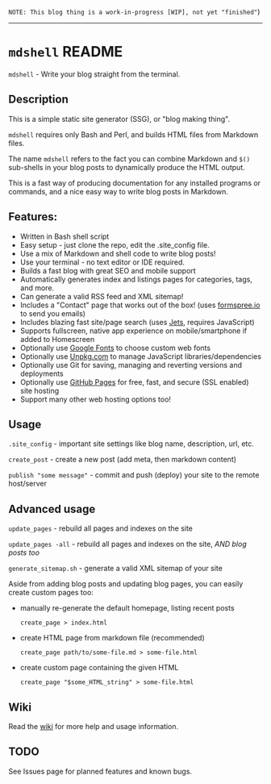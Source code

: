 `NOTE: This blog thing is a work-in-progress [WIP], not yet "finished"`)

---

# `mdshell` README

`mdshell` - Write your blog straight from the terminal.

## Description

This is a simple static site generator (SSG), or "blog making thing".

`mdshell` requires only Bash and Perl, and builds HTML files from Markdown files.

The name `mdshell` refers to the fact you can combine Markdown and `$()` sub-shells in your blog posts to dynamically produce the HTML output.

This is a fast way of producing documentation for any installed programs or commands, and a nice easy way to write blog posts in Markdown.

## Features:

- Written in Bash shell script
- Easy setup - just clone the repo, edit the .site_config file.
- Use a mix of Markdown and shell code to write blog posts!
- Use your terminal - no text editor or IDE required.
- Builds a fast blog with great SEO and mobile support
- Automatically generates index and listings pages for categories, tags, and more.
- Can generate a valid RSS feed and XML sitemap!
- Includes a "Contact" page that works out of the box! (uses [formspree.io](http://formspree.io) to send you emails)
- Includes blazing fast site/page search (uses [Jets](https://jets.js.org/), requires JavaScript)
- Supports fullscreen, native app experience on mobile/smartphone if added to Homescreen
- Optionally use [Google Fonts](https://fonts.google.com/) to choose custom web fonts
- Optionally use [Unpkg.com](http://unpkg.com) to manage JavaScript libraries/dependencies
- Optionally use Git for saving, managing and reverting versions and deployments
- Optionally use [GitHub Pages](https://pages.github.com/) for free, fast, and secure (SSL enabled) site hosting
- Support many other web hosting options too!

## Usage

`.site_config` - important site settings like blog name, description, url, etc.

`create_post` - create a new post (add meta, then markdown content)

`publish "some message"` - commit and push (deploy) your site to the remote host/server

## Advanced usage

`update_pages` - rebuild all pages and indexes on the site

`update_pages -all` - rebuild all pages and indexes on the site, _AND blog posts too_

`generate_sitemap.sh` - generate a valid XML sitemap of your site

Aside from adding blog posts and updating blog pages, you can easily create custom pages too:

- manually re-generate the default homepage, listing recent posts

  `create_page > index.html`

- create HTML page from markdown file (recommended)

  `create_page path/to/some-file.md > some-file.html`

- create custom page containing the given HTML

  `create_page "$some_HTML_string" > some-file.html`

## Wiki

Read the [wiki](https://github.com/sc0ttj/mdsh/wiki) for more help and usage information.

## TODO

See Issues page for planned features and known bugs.
